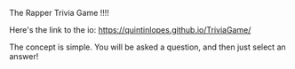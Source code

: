 The Rapper Trivia Game !!!!

Here's the link to the io: https://quintinlopes.github.io/TriviaGame/

The concept is simple. You will be asked a question, and then just select an answer!